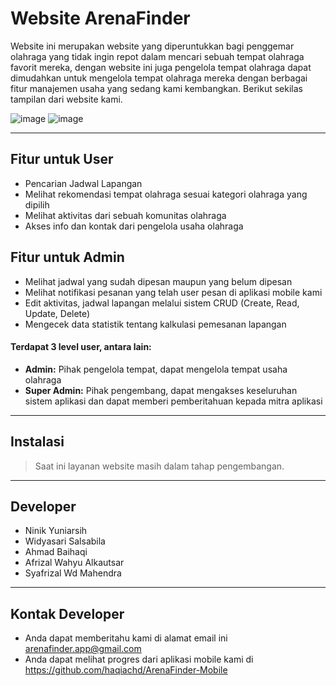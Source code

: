 Website ArenaFinder
============

Website ini merupakan website yang diperuntukkan bagi penggemar olahraga yang tidak ingin repot dalam mencari sebuah tempat olahraga favorit mereka, dengan website ini juga pengelola tempat olahraga dapat dimudahkan untuk mengelola tempat olahraga mereka dengan berbagai fitur manajemen usaha yang sedang kami kembangkan. Berikut sekilas tampilan dari website kami.

![image](https://github.com/mahen-alim/ArenaFinder-Web/assets/124986850/6bf3f442-c578-4c98-a7bf-efdef11d18f5)
![image](https://github.com/mahen-alim/ArenaFinder-Web/assets/124986850/13c03aa8-8475-429f-b7cc-5defd19dbc9a)

---

## Fitur untuk User
- Pencarian Jadwal Lapangan
- Melihat rekomendasi tempat olahraga sesuai kategori olahraga yang dipilih
- Melihat aktivitas dari sebuah komunitas olahraga 
- Akses info dan kontak dari pengelola usaha olahraga

## Fitur untuk Admin
- Melihat jadwal yang sudah dipesan maupun yang belum dipesan
- Melihat notifikasi pesanan yang telah user pesan di aplikasi mobile kami
- Edit aktivitas, jadwal lapangan melalui sistem CRUD (Create, Read, Update, Delete)
- Mengecek data statistik tentang kalkulasi pemesanan lapangan

#### Terdapat 3 level user, antara lain:
- **Admin:** Pihak pengelola tempat, dapat mengelola tempat usaha olahraga 
- **Super Admin:** Pihak pengembang, dapat mengakses keseluruhan sistem aplikasi dan dapat memberi pemberitahuan kepada mitra aplikasi

---

## Instalasi

>Saat ini layanan website masih dalam tahap pengembangan. 

---

## Developer
- Ninik Yuniarsih
- Widyasari Salsabila
- Ahmad Baihaqi
- Afrizal Wahyu Alkautsar
- Syafrizal Wd Mahendra

---

## Kontak Developer
- Anda dapat memberitahu kami di alamat email ini arenafinder.app@gmail.com
- Anda dapat melihat progres dari aplikasi mobile kami di https://github.com/haqiachd/ArenaFinder-Mobile

